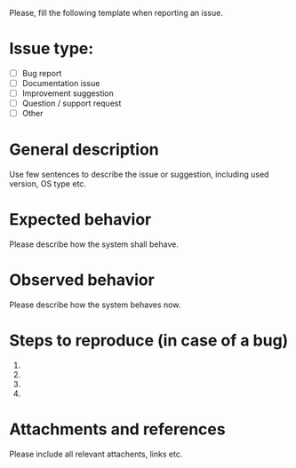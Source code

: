 Please, fill the following template when reporting an issue.

# Issue type:
 - [ ] Bug report
 - [ ] Documentation issue
 - [ ] Improvement suggestion
 - [ ] Question / support request
 - [ ] Other

# General description
Use few sentences to describe the issue or suggestion, including used version, OS type etc.

# Expected behavior
Please describe how the system shall behave.

# Observed behavior
Please describe how the system behaves now.

# Steps to reproduce (in case of a bug) 
1.
2.
3.
4.


# Attachments and references
Please include all relevant attachents, links etc.
